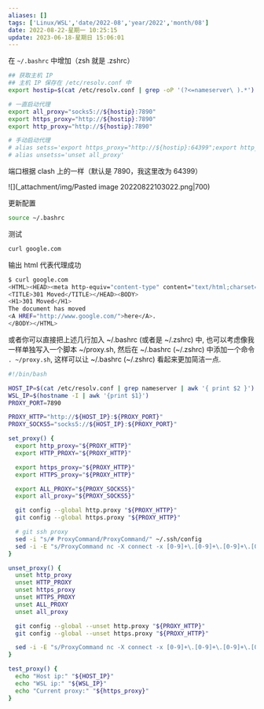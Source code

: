 ```yaml
---
aliases: []
tags: ['Linux/WSL','date/2022-08','year/2022','month/08']
date: 2022-08-22-星期一 10:25:15
update: 2023-06-18-星期日 15:06:01
---
```


在 `~/.bashrc` 中增加（zsh 就是 .zshrc）

```bash
## 获取主机 IP
## 主机 IP 保存在 /etc/resolv.conf 中
export hostip=$(cat /etc/resolv.conf | grep -oP '(?<=nameserver\ ).*')

# 一直启动代理
export all_proxy="socks5://${hostip}:7890"
export https_proxy="http://${hostip}:7890"
export http_proxy="http://${hostip}:7890"

# 手动启动代理
# alias setss='export https_proxy="http://${hostip}:64399";export http_proxy="http://${hostip}:64399";export all_proxy="socks5://${hostip}:64399";'
# alias unsetss='unset all_proxy'
```

端口根据 clash 上的一样（默认是 7890，我这里改为 64399）

![](_attachment/img/Pasted image 20220822103022.png|700)

更新配置

```bash
source ~/.bashrc
```

测试

```bash
curl google.com
```

输出 html 代表代理成功

```bash
$ curl google.com
<HTML><HEAD><meta http-equiv="content-type" content="text/html;charset=utf-8">
<TITLE>301 Moved</TITLE></HEAD><BODY>
<H1>301 Moved</H1>
The document has moved
<A HREF="http://www.google.com/">here</A>.
</BODY></HTML>
```

或者你可以直接把上述几行加入 ~/.bashrc (或者是 ~/.zshrc) 中, 也可以考虑像我一样单独写入一个脚本 ~/proxy.sh, 然后在 ~/.bashrc (~/.zshrc) 中添加一个命令 `. ~/proxy.sh`, 这样可以让 ~/.bashrc (~/.zshrc) 看起来更加简洁一点.

```sh
#!/bin/bash

HOST_IP=$(cat /etc/resolv.conf | grep nameserver | awk '{ print $2 }')
WSL_IP=$(hostname -I | awk '{print $1}')
PROXY_PORT=7890

PROXY_HTTP="http://${HOST_IP}:${PROXY_PORT}"
PROXY_SOCKS5="socks5://${HOST_IP}:${PROXY_PORT}"

set_proxy() {
  export http_proxy="${PROXY_HTTP}"
  export HTTP_PROXY="${PROXY_HTTP}"

  export https_proxy="${PROXY_HTTP}"
  export HTTPS_proxy="${PROXY_HTTP}"

  export ALL_PROXY="${PROXY_SOCKS5}"
  export all_proxy="${PROXY_SOCKS5}"

  git config --global http.proxy "${PROXY_HTTP}"
  git config --global https.proxy "${PROXY_HTTP}"

  # git ssh proxy
  sed -i "s/# ProxyCommand/ProxyCommand/" ~/.ssh/config
  sed -i -E "s/ProxyCommand nc -X connect -x [0-9]+\.[0-9]+\.[0-9]+\.[0-9]+:[0-9]+ %h %p/ProxyCommand nc -X connect -x ${HOST_IP}:${PROXY_PORT} %h %p/" ~/.ssh/config
}

unset_proxy() {
  unset http_proxy
  unset HTTP_PROXY
  unset https_proxy
  unset HTTPS_PROXY
  unset ALL_PROXY
  unset all_proxy

  git config --global --unset http.proxy "${PROXY_HTTP}"
  git config --global --unset https.proxy "${PROXY_HTTP}"

  sed -i -E "s/ProxyCommand nc -X connect -x [0-9]+\.[0-9]+\.[0-9]+\.[0-9]+:[0-9]+ %h %p/# ProxyCommand nc -X connect -x 0.0.0.0:0 %h %p/" ~/.ssh/config
}

test_proxy() {
  echo "Host ip:" "${HOST_IP}"
  echo "WSL ip:" "${WSL_IP}"
  echo "Current proxy:" "${https_proxy}"
}
```
